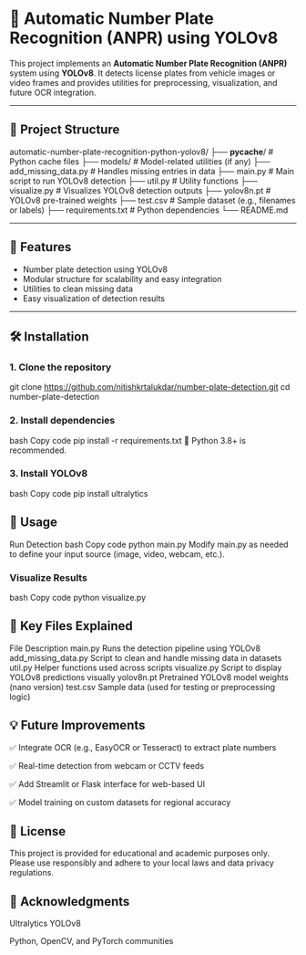 # 🚗 Automatic Number Plate Recognition (ANPR) using YOLOv8

This project implements an **Automatic Number Plate Recognition (ANPR)** system using **YOLOv8**. It detects license plates from vehicle images or video frames and provides utilities for preprocessing, visualization, and future OCR integration.

---

## 📁 Project Structure

automatic-number-plate-recognition-python-yolov8/
├── __pycache__/            # Python cache files
├── models/                 # Model-related utilities (if any)
├── add_missing_data.py     # Handles missing entries in data
├── main.py                 # Main script to run YOLOv8 detection
├── util.py                 # Utility functions
├── visualize.py            # Visualizes YOLOv8 detection outputs
├── yolov8n.pt              # YOLOv8 pre-trained weights
├── test.csv                # Sample dataset (e.g., filenames or labels)
├── requirements.txt        # Python dependencies
└── README.md     

---

## 🚀 Features

- Number plate detection using YOLOv8
- Modular structure for scalability and easy integration
- Utilities to clean missing data
- Easy visualization of detection results

---

## 🛠 Installation

### 1. Clone the repository


git clone https://github.com/nitishkrtalukdar/number-plate-detection.git
cd number-plate-detection
### 2. Install dependencies
bash
Copy code
pip install -r requirements.txt
📌 Python 3.8+ is recommended.

### 3. Install YOLOv8
bash
Copy code
pip install ultralytics

## 📸 Usage
Run Detection
bash
Copy code
python main.py
Modify main.py as needed to define your input source (image, video, webcam, etc.).

### Visualize Results
bash
Copy code
python visualize.py
## 📂 Key Files Explained
File	Description
main.py	Runs the detection pipeline using YOLOv8
add_missing_data.py	Script to clean and handle missing data in datasets
util.py	Helper functions used across scripts
visualize.py	Script to display YOLOv8 predictions visually
yolov8n.pt	Pretrained YOLOv8 model weights (nano version)
test.csv	Sample data (used for testing or preprocessing logic)

## 💡 Future Improvements
✅ Integrate OCR (e.g., EasyOCR or Tesseract) to extract plate numbers

✅ Real-time detection from webcam or CCTV feeds

✅ Add Streamlit or Flask interface for web-based UI

✅ Model training on custom datasets for regional accuracy

## 📄 License
This project is provided for educational and academic purposes only.
Please use responsibly and adhere to your local laws and data privacy regulations.

## 🙌 Acknowledgments
Ultralytics YOLOv8

Python, OpenCV, and PyTorch communities

